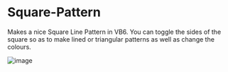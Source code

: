 # Square-Pattern
Makes a nice Square Line Pattern in VB6. You can toggle the sides of the square so as to make lined or triangular patterns as well as change the colours.

![image](https://user-images.githubusercontent.com/91184178/134316938-3417ae9f-9b78-46dc-9890-36f39c1bdc49.png)

